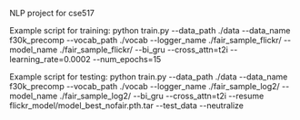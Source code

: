 NLP project for cse517

Example script for training:
python train.py --data_path ./data --data_name f30k_precomp --vocab_path ./vocab --logger_name ./fair_sample_flickr/ --model_name ./fair_sample_flickr/ --bi_gru --cross_attn=t2i --learning_rate=0.0002 --num_epochs=15

Example script for testing:
python train.py --data_path ./data --data_name f30k_precomp --vocab_path ./vocab --logger_name ./fair_sample_log2/ --model_name ./fair_sample_log2/ --bi_gru --cross_attn=t2i --resume flickr_model/model_best_nofair.pth.tar --test_data --neutralize
